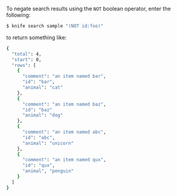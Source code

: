 To negate search results using the `NOT` boolean operator, enter the
following:

``` bash
$ knife search sample "(NOT id:foo)"
```

to return something like:

``` bash
{
  "total": 4,
  "start": 0,
  "rows": [
    {
      "comment": "an item named bar",
      "id": "bar",
      "animal": "cat"
    },
    {
      "comment": "an item named baz",
      "id": "baz"
      "animal": "dog"
    },
    {
      "comment": "an item named abc",
      "id": "abc",
      "animal": "unicorn"
    },
    {
      "comment": "an item named qux",
      "id": "qux",
      "animal", "penguin"
    }
  ]
}
```